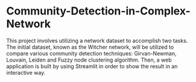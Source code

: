 # Community-Detection-in-Complex-Network
This project involves utilizing a network dataset to accomplish two tasks. The initial dataset, known as the Witcher network, will be utilized to compare various community detection techniques: Girvan-Newman, Louvain, Leiden and Fuzzy node clustering algorithm. Then, a web application is built by using Streamlit in order to show the result in an interactive way. 
